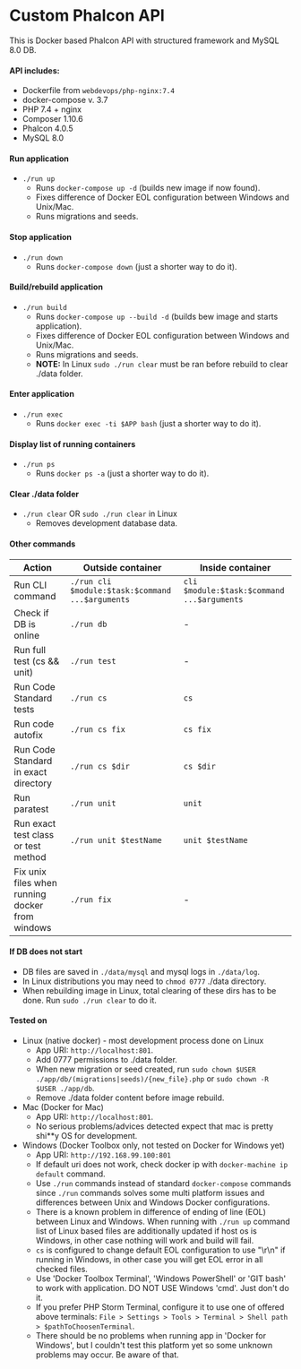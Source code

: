# Custom Phalcon API

This is Docker based Phalcon API with structured framework and MySQL 8.0 DB.

#### API includes:

- Dockerfile from `webdevops/php-nginx:7.4`
- docker-compose v. 3.7
- PHP 7.4 + nginx
- Composer 1.10.6
- Phalcon 4.0.5
- MySQL 8.0

#### Run application

- `./run up`
  - Runs `docker-compose up -d` (builds new image if now found).
  - Fixes difference of Docker EOL configuration between Windows and Unix/Mac.
  - Runs migrations and seeds.

#### Stop application

- `./run down`
  - Runs `docker-compose down` (just a shorter way to do it).

#### Build/rebuild application

- `./run build`
  - Runs `docker-compose up --build -d` (builds bew image and starts application).
  - Fixes difference of Docker EOL configuration between Windows and Unix/Mac.
  - Runs migrations and seeds.
  - **NOTE:** In Linux `sudo ./run clear` must be ran before rebuild to clear ./data folder.

#### Enter application

- `./run exec`
  - Runs `docker exec -ti $APP bash` (just a shorter way to do it).

#### Display list of running containers

- `./run ps`
  - Runs `docker ps -a` (just a shorter way to do it).

#### Clear ./data folder

- `./run clear` OR `sudo ./run clear` in Linux
  - Removes development database data.

#### Other commands

| Action | Outside container | Inside container |
| --- | --- | --- |
| Run CLI command | `./run cli $module:$task:$command ...$arguments` | `cli $module:$task:$command ...$arguments` |
| Check if DB is online | `./run db` | - |
| Run full test (cs && unit) | `./run test` | - |
| Run Code Standard tests | `./run cs` | `cs` |
| Run code autofix | `./run cs fix` | `cs fix` |
| Run Code Standard in exact directory | `./run cs $dir` | `cs $dir` |
| Run paratest | `./run unit` | `unit` |
| Run exact test class or test method | `./run unit $testName` | `unit $testName` |
| Fix unix files when running docker from windows | `./run fix` | - |

#### If DB does not start

- DB files are saved in `./data/mysql` and mysql logs in `./data/log`.
- In Linux distributions you may need to `chmod 0777` ./data directory.
- When rebuilding image in Linux, total clearing of these dirs has to be done. Run `sudo ./run clear` to do it.

#### Tested on

- Linux (native docker) - most development process done on Linux
  - App URI: `http://localhost:801`.
  - Add 0777 permissions to ./data folder.
  - When new migration or seed created, run `sudo chown $USER ./app/db/(migrations|seeds)/{new_file}.php` or `sudo chown -R $USER ./app/db`.
  - Remove ./data folder content before image rebuild.
- Mac (Docker for Mac)
  - App URI: `http://localhost:801`.
  - No serious problems/advices detected expect that mac is pretty shi**y OS for development.
- Windows (Docker Toolbox only, not tested on Docker for Windows yet)
  - App URI: `http://192.168.99.100:801`
  - If default uri does not work, check docker ip with `docker-machine ip default` command.
  - Use `./run` commands instead of standard `docker-compose` commands since `./run` commands solves some multi platform issues and differences between Unix and Windows Docker configurations.
  - There is a known problem in difference of ending of line (EOL) between Linux and Windows. When running with `./run up` command list of Linux based files are additionally updated if host os is Windows, in other case nothing will work and build will fail.
  - `cs` is configured to change default EOL configuration to use "\r\n" if running in Windows, in other case you will get EOL error in all checked files.
  - Use 'Docker Toolbox Terminal', 'Windows PowerShell' or 'GIT bash' to work with application. DO NOT USE Windows 'cmd'. Just don't do it.
  - If you prefer PHP Storm Terminal, configure it to use one of offered above terminals: `File > Settings > Tools > Terminal > Shell path > $pathToChoosenTerminal`.
  - There should be no problems when running app in 'Docker for Windows', but I couldn't test this platform yet so some unknown problems may occur. Be aware of that.